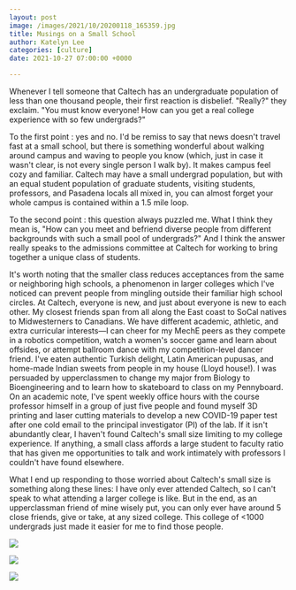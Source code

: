 ```yaml
---
layout: post
image: /images/2021/10/20200118_165359.jpg
title: Musings on a Small School
author: Katelyn Lee
categories: [culture]
date: 2021-10-27 07:00:00 +0000

---
```

Whenever I tell someone that Caltech has an undergraduate population of less than one thousand people, their first reaction is disbelief. "Really?" they exclaim. "You must know everyone! How can you get a real college experience with so few undergrads?"

To the first point : yes and no. I'd be remiss to say that news doesn't travel fast at a small school, but there is something wonderful about walking around campus and waving to people you know (which, just in case it wasn't clear, is not every single person I walk by). It makes campus feel cozy and familiar. Caltech may have a small undergrad population, but with an equal student population of graduate students, visiting students, professors, and Pasadena locals all mixed in, you can almost forget your whole campus is contained within a 1.5 mile loop.

To the second point : this question always puzzled me. What I think they mean is, "How can you meet and befriend diverse people from different backgrounds with such a small pool of undergrads?" And I think the answer really speaks to the admissions committee at Caltech for working to bring together a unique class of students.

It's worth noting that the smaller class reduces acceptances from the same or neighboring high schools, a phenomenon in larger colleges which I've noticed can prevent people from mingling outside their familiar high school circles. At Caltech, everyone is new, and just about everyone is new to each other. My closest friends span from all along the East coast to SoCal natives to Midwesterners to Canadians. We have different academic, athletic, and extra curricular interests—I can cheer for my MechE peers as they compete in a robotics competition, watch a women's soccer game and learn about offsides, or attempt ballroom dance with my competition-level dancer friend. I've eaten authentic Turkish delight, Latin American pupusas, and home-made Indian sweets from people in my house (Lloyd house!). I was persuaded by upperclassmen to change my major from Biology to Bioengineering and to learn how to skateboard to class on my Pennyboard. On an academic note, I've spent weekly office hours with the course professor himself in a group of just five people and found myself 3D printing and laser cutting materials to develop a new COVID-19 paper test after one cold email to the principal investigator (PI) of the lab. If it isn't abundantly clear, I haven't found Caltech's small size limiting to my college experience. If anything, a small class affords a large student to faculty ratio that has given me opportunities to talk and work intimately with professors I couldn't have found elsewhere.

What I end up responding to those worried about Caltech's small size is something along these lines: I have only ever attended Caltech, so I can't speak to what attending a larger college is like. But in the end, as an upperclassman friend of mine wisely put, you can only ever have around 5 close friends, give or take, at any sized college. This college of <1000 undergrads just made it easier for me to find those people.

![](/images/2021/10/20190923_190301.jpg)

![](/images/2021/10/20191119_164404.jpg)

![](/images/2021/10/20200118_165359.jpg)